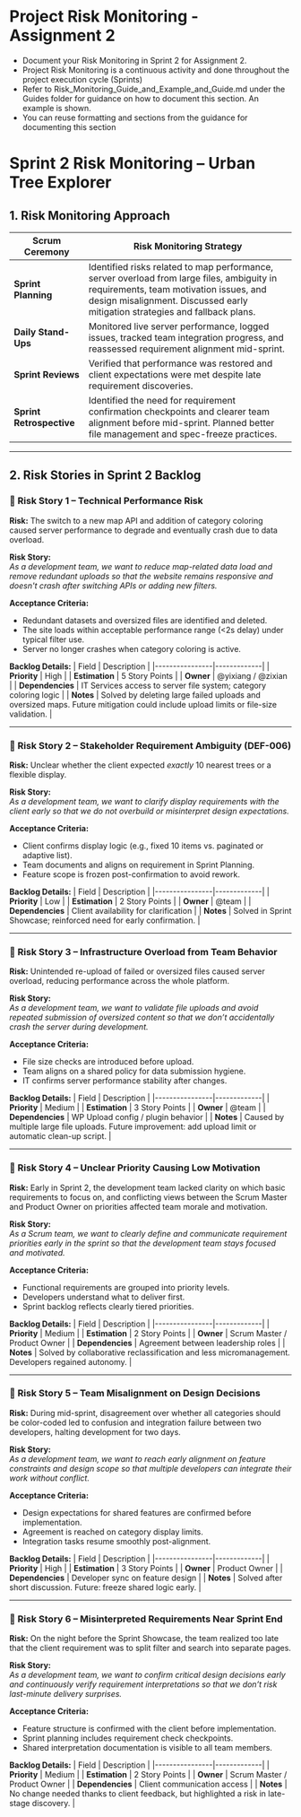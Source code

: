 # Project Risk Monitoring - Assignment 2

- Document your Risk Monitoring in Sprint 2 for Assignment 2.
- Project Risk Monitoring is a continuous activity and done throughout the project execution cycle (Sprints)  
- Refer to Risk_Monitoring_Guide_and_Example_and_Guide.md under the Guides folder for guidance on how to document this section. An example is shown.
- You can reuse formatting and sections from the guidance for documenting this section


# Sprint 2 Risk Monitoring – Urban Tree Explorer

## 1. Risk Monitoring Approach

| Scrum Ceremony         | Risk Monitoring Strategy |
|------------------------|-------------------------|
| **Sprint Planning**    | Identified risks related to map performance, server overload from large files, ambiguity in requirements, team motivation issues, and design misalignment. Discussed early mitigation strategies and fallback plans. |
| **Daily Stand-Ups**    | Monitored live server performance, logged issues, tracked team integration progress, and reassessed requirement alignment mid-sprint. |
| **Sprint Reviews**     | Verified that performance was restored and client expectations were met despite late requirement discoveries. |
| **Sprint Retrospective** | Identified the need for requirement confirmation checkpoints and clearer team alignment before mid-sprint. Planned better file management and spec-freeze practices. |

---

## 2. Risk Stories in Sprint 2 Backlog

### 🔸 Risk Story 1 – Technical Performance Risk 

**Risk:** The switch to a new map API and addition of category coloring caused server performance to degrade and eventually crash due to data overload.

**Risk Story:**  
_As a development team, we want to reduce map-related data load and remove redundant uploads so that the website remains responsive and doesn't crash after switching APIs or adding new filters._

**Acceptance Criteria:**
- Redundant datasets and oversized files are identified and deleted.
- The site loads within acceptable performance range (<2s delay) under typical filter use.
- Server no longer crashes when category coloring is active.

**Backlog Details:**
| Field          | Description |
|----------------|-------------|
| **Priority**   | High |
| **Estimation** | 5 Story Points |
| **Owner**      | @yixiang / @zixian |
| **Dependencies** | IT Services access to server file system; category coloring logic |
| **Notes**      | Solved by deleting large failed uploads and oversized maps. Future mitigation could include upload limits or file-size validation. |

---

### 🔸 Risk Story 2 – Stakeholder Requirement Ambiguity (DEF-006)

**Risk:** Unclear whether the client expected *exactly* 10 nearest trees or a flexible display.

**Risk Story:**  
_As a development team, we want to clarify display requirements with the client early so that we do not overbuild or misinterpret design expectations._

**Acceptance Criteria:**
- Client confirms display logic (e.g., fixed 10 items vs. paginated or adaptive list).
- Team documents and aligns on requirement in Sprint Planning.
- Feature scope is frozen post-confirmation to avoid rework.

**Backlog Details:**
| Field          | Description |
|----------------|-------------|
| **Priority**   | Low |
| **Estimation** | 2 Story Points |
| **Owner**      | @team |
| **Dependencies** | Client availability for clarification |
| **Notes**      | Solved in Sprint Showcase; reinforced need for early confirmation. |

---

### 🔸 Risk Story 3 – Infrastructure Overload from Team Behavior

**Risk:** Unintended re-upload of failed or oversized files caused server overload, reducing performance across the whole platform.

**Risk Story:**  
_As a development team, we want to validate file uploads and avoid repeated submission of oversized content so that we don’t accidentally crash the server during development._

**Acceptance Criteria:**
- File size checks are introduced before upload.
- Team aligns on a shared policy for data submission hygiene.
- IT confirms server performance stability after changes.

**Backlog Details:**
| Field          | Description |
|----------------|-------------|
| **Priority**   | Medium |
| **Estimation** | 3 Story Points |
| **Owner**      | @team |
| **Dependencies** | WP Upload config / plugin behavior |
| **Notes**      | Caused by multiple large file uploads. Future improvement: add upload limit or automatic clean-up script. |

---

### 🔸 Risk Story 4 – Unclear Priority Causing Low Motivation

**Risk:** Early in Sprint 2, the development team lacked clarity on which basic requirements to focus on, and conflicting views between the Scrum Master and Product Owner on priorities affected team morale and motivation.

**Risk Story:**  
_As a Scrum team, we want to clearly define and communicate requirement priorities early in the sprint so that the development team stays focused and motivated._

**Acceptance Criteria:**
- Functional requirements are grouped into priority levels.
- Developers understand what to deliver first.
- Sprint backlog reflects clearly tiered priorities.

**Backlog Details:**
| Field          | Description |
|----------------|-------------|
| **Priority**   | Medium |
| **Estimation** | 2 Story Points |
| **Owner**      | Scrum Master / Product Owner |
| **Dependencies** | Agreement between leadership roles |
| **Notes**      | Solved by collaborative reclassification and less micromanagement. Developers regained autonomy. |

---

### 🔸 Risk Story 5 – Team Misalignment on Design Decisions

**Risk:** During mid-sprint, disagreement over whether all categories should be color-coded led to confusion and integration failure between two developers, halting development for two days.

**Risk Story:**  
_As a development team, we want to reach early alignment on feature constraints and design scope so that multiple developers can integrate their work without conflict._

**Acceptance Criteria:**
- Design expectations for shared features are confirmed before implementation.
- Agreement is reached on category display limits.
- Integration tasks resume smoothly post-alignment.

**Backlog Details:**
| Field          | Description |
|----------------|-------------|
| **Priority**   | High |
| **Estimation** | 3 Story Points |
| **Owner**      | Product Owner |
| **Dependencies** | Developer sync on feature design |
| **Notes**      | Solved after short discussion. Future: freeze shared logic early. |

---

### 🔸 Risk Story 6 – Misinterpreted Requirements Near Sprint End

**Risk:** On the night before the Sprint Showcase, the team realized too late that the client requirement was to split filter and search into separate pages.

**Risk Story:**  
_As a development team, we want to confirm critical design decisions early and continuously verify requirement interpretations so that we don’t risk last-minute delivery surprises._

**Acceptance Criteria:**
- Feature structure is confirmed with the client before implementation.
- Sprint planning includes requirement check checkpoints.
- Shared interpretation documentation is visible to all team members.

**Backlog Details:**
| Field          | Description |
|----------------|-------------|
| **Priority**   | Medium |
| **Estimation** | 2 Story Points |
| **Owner**      | Scrum Master / Product Owner |
| **Dependencies** | Client communication access |
| **Notes**      | No change needed thanks to client feedback, but highlighted a risk in late-stage discovery. |
